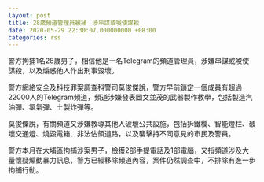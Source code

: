 ```yaml
---
layout: post
title: 28歲頻道管理員被捕　涉串謀或唆使謀殺　
date: 2020-05-29 22:30:07.000000000 +08:00
categories: rss
---
```


警方拘捕1名28歲男子，相信他是一名Telegram的頻道管理員，涉嫌串謀或唆使謀殺，以及煽惑他人作出刑事毀壞。

警方網絡安全及科技罪案調查科警司莫俊傑說，警方早前鎖定一個成員有超過22000人的Telegram頻道，頻道涉嫌發表圖文並茂的武器製作教學，包括製造汽油彈、氯氣彈、土製炸彈等。

莫俊傑說，有關頻道又涉嫌教導其他人破壞公共設施，包括拆鐵欄、智能燈柱、破壞交通燈、燒毀電箱、非法佔領道路，以及襲擊持不同意見的市民及警員。

警方本月在大埔區拘捕涉案男子，檢獲2部手提電話及1部電腦，又指頻道涉及大量懷疑煽動暴力訊息，警方已經移除頻道內容，案件仍然調查中，不排除有進一步拘捕行動。
